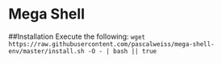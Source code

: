 # Mega Shell

##Installation
Execute the following: 
`wget https://raw.githubusercontent.com/pascalweiss/mega-shell-env/master/install.sh -O - | bash || true`

